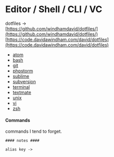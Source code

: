 # Editor / Shell / CLI / VC

dotfiles ->  
[https://github.com/windhamdavid/dotfiles/](https://github.com/windhamdavid/dotfiles/)  
[https://code.davidawindham.com/david/dotfiles](https://code.davidawindham.com/david/dotfiles)  

* [atom](atom.md)
* [bash](bash.md)
* [git](git.md)
* [phpstorm](phpstorm.md)
* [sublime](sublime.md)
* [subversion](subversion.md)
* [terminal](terminal.md)
* [textmate](textmate.md)
* [unix](unix.md)
* [vi](vi.md)
* [zsh](zsh.md)

#### Commands
commands I tend to forget.  

```
#### notes ####

alias key ->


```
